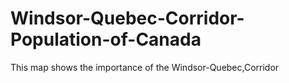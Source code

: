 # Windsor-Quebec-Corridor-Population-of-Canada
This map shows the importance of the Windsor-Quebec,Corridor
